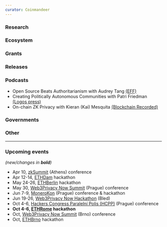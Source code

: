 ```yaml
---
curator: Coinmandeer
---
```


### Research

### Ecosystem

### Grants

### Releases

### Podcasts
- Open Source Beats Authoritarianism with Audrey Tang [(EFF)](https://www.eff.org/deeplinks/2024/02/podcast-episode-open-source-beats-authoritarianism)
- Creating Politically Autonomous Communities with Patri Friedman [(Logos press)](https://press.logos.co/podcasts/logos-state/patri-friedman-creating-politically-autonomous-communities)
- On-chain ZK Privacy with Kieran (Kai) Mesquita [(Blockchain Recorded)](https://blockchainrecorded.com/on-chain-zk-privacy-talk-with-kieran-kai-mesquita-contributor-to-railgun/)

### Governments

### Other

---

### Upcoming events
*(new/changes in **bold**)*

* Apr 10, [zkSummit](https://www.zksummit.com/) (Athens) conference
* Apr 12-14, [ETHDam](https://www.ethdam.com/) hackathon
* May 24-26, [ETHBerlin](https://ethberlin.org/) hackathon
* May 30, [Web3Privacy Now Summit](https://web3privacy.info/events/) (Prague) conference
* Jun 7-9, [MoneroKon](https://monerokon.org/) (Prague) conference & hackathon
* Jun 19-26, [Web3Privacy Now Hackathon](https://web3privacy.info/events/) (Bled)
* Oct 4-6, [Hackers Congress Paralelní Polis (HCPP)](https://hcpp.cz/) (Prague) conference
* **Oct 4-6, [ETHRome](https://ethrome.org/) hackathon**
* Oct, [Web3Privacy Now Summit](https://web3privacy.info/events/) (Brno) conference
* Oct, [ETHBrno](https://ethbrno.cz/) hackathon
